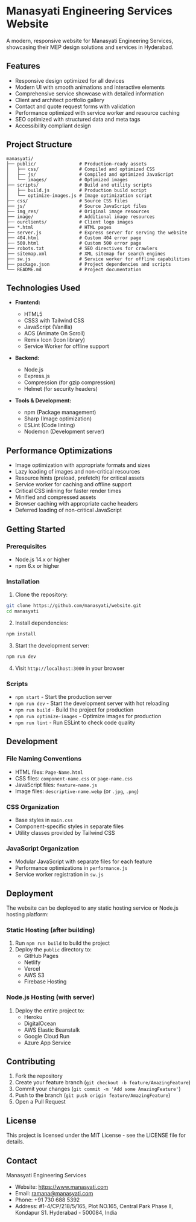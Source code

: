 # Manasyati Engineering Services Website

A modern, responsive website for Manasyati Engineering Services, showcasing their MEP design solutions and services in Hyderabad.

## Features

- Responsive design optimized for all devices
- Modern UI with smooth animations and interactive elements
- Comprehensive service showcase with detailed information
- Client and architect portfolio gallery
- Contact and quote request forms with validation
- Performance optimized with service worker and resource caching
- SEO optimized with structured data and meta tags
- Accessibility compliant design

## Project Structure

```
manasyati/
├── public/                # Production-ready assets
│   ├── css/               # Compiled and optimized CSS
│   ├── js/                # Compiled and optimized JavaScript
│   └── images/            # Optimized images
├── scripts/               # Build and utility scripts
│   ├── build.js           # Production build script
│   └── optimize-images.js # Image optimization script
├── css/                   # Source CSS files
├── js/                    # Source JavaScript files
├── img_res/               # Original image resources
├── image/                 # Additional image resources
├── ourclients/            # Client logo images
├── *.html                 # HTML pages
├── server.js              # Express server for serving the website
├── 404.html               # Custom 404 error page
├── 500.html               # Custom 500 error page
├── robots.txt             # SEO directives for crawlers
├── sitemap.xml            # XML sitemap for search engines
├── sw.js                  # Service worker for offline capabilities
├── package.json           # Project dependencies and scripts
└── README.md              # Project documentation
```

## Technologies Used

- **Frontend:**
  - HTML5
  - CSS3 with Tailwind CSS
  - JavaScript (Vanilla)
  - AOS (Animate On Scroll)
  - Remix Icon (Icon library)
  - Service Worker for offline support
  
- **Backend:**
  - Node.js
  - Express.js
  - Compression (for gzip compression)
  - Helmet (for security headers)

- **Tools & Development:**
  - npm (Package management)
  - Sharp (Image optimization)
  - ESLint (Code linting)
  - Nodemon (Development server)

## Performance Optimizations

- Image optimization with appropriate formats and sizes
- Lazy loading of images and non-critical resources
- Resource hints (preload, prefetch) for critical assets
- Service worker for caching and offline support
- Critical CSS inlining for faster render times
- Minified and compressed assets
- Browser caching with appropriate cache headers
- Deferred loading of non-critical JavaScript

## Getting Started

### Prerequisites

- Node.js 14.x or higher
- npm 6.x or higher

### Installation

1. Clone the repository:
```bash
git clone https://github.com/manasyati/website.git
cd manasyati
```

2. Install dependencies:
```bash
npm install
```

3. Start the development server:
```bash
npm run dev
```

4. Visit `http://localhost:3000` in your browser

### Scripts

- `npm start` - Start the production server
- `npm run dev` - Start the development server with hot reloading
- `npm run build` - Build the project for production
- `npm run optimize-images` - Optimize images for production
- `npm run lint` - Run ESLint to check code quality

## Development

### File Naming Conventions

- HTML files: `Page-Name.html`
- CSS files: `component-name.css` or `page-name.css`
- JavaScript files: `feature-name.js`
- Image files: `descriptive-name.webp` (or `.jpg`, `.png`)

### CSS Organization

- Base styles in `main.css`
- Component-specific styles in separate files
- Utility classes provided by Tailwind CSS

### JavaScript Organization

- Modular JavaScript with separate files for each feature
- Performance optimizations in `performance.js`
- Service worker registration in `sw.js`

## Deployment

The website can be deployed to any static hosting service or Node.js hosting platform:

### Static Hosting (after building)

1. Run `npm run build` to build the project
2. Deploy the `public` directory to:
   - GitHub Pages
   - Netlify
   - Vercel
   - AWS S3
   - Firebase Hosting

### Node.js Hosting (with server)

1. Deploy the entire project to:
   - Heroku
   - DigitalOcean
   - AWS Elastic Beanstalk
   - Google Cloud Run
   - Azure App Service

## Contributing

1. Fork the repository
2. Create your feature branch (`git checkout -b feature/AmazingFeature`)
3. Commit your changes (`git commit -m 'Add some AmazingFeature'`)
4. Push to the branch (`git push origin feature/AmazingFeature`)
5. Open a Pull Request

## License

This project is licensed under the MIT License - see the LICENSE file for details.

## Contact

Manasyati Engineering Services
- Website: https://www.manasyati.com
- Email: ramana@manasyati.com
- Phone: +91 730 688 5392
- Address: #1-4/CP/218/5/165, Plot NO.165, Central Park Phase II, Kondapur S1. Hyderabad - 500084, India 